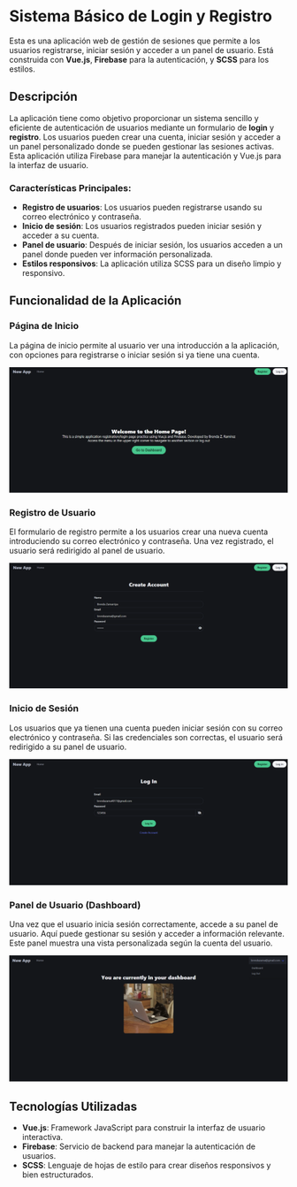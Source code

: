 # Sistema Básico de Login y Registro

Esta es una aplicación web de gestión de sesiones que permite a los usuarios registrarse, iniciar sesión y acceder a un panel de usuario. Está construida con **Vue.js**, **Firebase** para la autenticación, y **SCSS** para los estilos.

## Descripción

La aplicación tiene como objetivo proporcionar un sistema sencillo y eficiente de autenticación de usuarios mediante un formulario de **login** y **registro**. Los usuarios pueden crear una cuenta, iniciar sesión y acceder a un panel personalizado donde se pueden gestionar las sesiones activas. Esta aplicación utiliza Firebase para manejar la autenticación y Vue.js para la interfaz de usuario.

### Características Principales:

- **Registro de usuarios**: Los usuarios pueden registrarse usando su correo electrónico y contraseña.
- **Inicio de sesión**: Los usuarios registrados pueden iniciar sesión y acceder a su cuenta.
- **Panel de usuario**: Después de iniciar sesión, los usuarios acceden a un panel donde pueden ver información personalizada.
- **Estilos responsivos**: La aplicación utiliza SCSS para un diseño limpio y responsivo.

## Funcionalidad de la Aplicación

### Página de Inicio

La página de inicio permite al usuario ver una introducción a la aplicación, con opciones para registrarse o iniciar sesión si ya tiene una cuenta.

![Home](images/home.png)

### Registro de Usuario

El formulario de registro permite a los usuarios crear una nueva cuenta introduciendo su correo electrónico y contraseña. Una vez registrado, el usuario será redirigido al panel de usuario.

![Registro](images/register.png)

### Inicio de Sesión

Los usuarios que ya tienen una cuenta pueden iniciar sesión con su correo electrónico y contraseña. Si las credenciales son correctas, el usuario será redirigido a su panel de usuario.

![Login](images/login.png)

### Panel de Usuario (Dashboard)

Una vez que el usuario inicia sesión correctamente, accede a su panel de usuario. Aquí puede gestionar su sesión y acceder a información relevante. Este panel muestra una vista personalizada según la cuenta del usuario.

![Dashboard](images/dashboard.png)

## Tecnologías Utilizadas

- **Vue.js**: Framework JavaScript para construir la interfaz de usuario interactiva.
- **Firebase**: Servicio de backend para manejar la autenticación de usuarios.
- **SCSS**: Lenguaje de hojas de estilo para crear diseños responsivos y bien estructurados.
